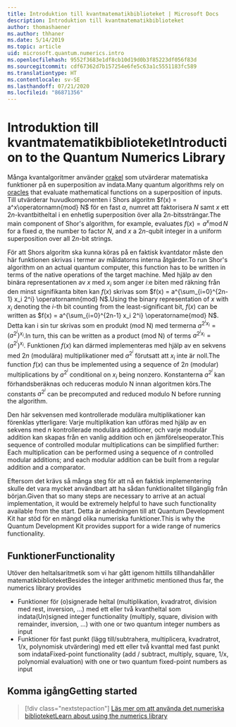 ```yaml
---
title: Introduktion till kvantmatematikbiblioteket | Microsoft Docs
description: Introduktion till kvantmatematikbiblioteket
author: thomashaener
ms.author: thhaner
ms.date: 5/14/2019
ms.topic: article
uid: microsoft.quantum.numerics.intro
ms.openlocfilehash: 9552f3683e1df8cb10d19d0b3f85223df056f83d
ms.sourcegitcommit: cdf67362d7b157254e6fe5c63a1c5551183fc589
ms.translationtype: HT
ms.contentlocale: sv-SE
ms.lasthandoff: 07/21/2020
ms.locfileid: "86871356"
---
```

# <a name="introduction-to-the-quantum-numerics-library"></a><span data-ttu-id="88f62-103">Introduktion till kvantmatematikbiblioteket</span><span class="sxs-lookup"><span data-stu-id="88f62-103">Introduction to the Quantum Numerics Library</span></span>

<span data-ttu-id="88f62-104">Många kvantalgoritmer använder [orakel](xref:microsoft.quantum.concepts.oracles) som utvärderar matematiska funktioner på en superposition av indata.</span><span class="sxs-lookup"><span data-stu-id="88f62-104">Many quantum algorithms rely on [oracles](xref:microsoft.quantum.concepts.oracles) that evaluate mathematical functions on a superposition of inputs.</span></span>
<span data-ttu-id="88f62-105">Till utvärderar huvudkomponenten i Shors algoritm $f(x) = a^x\operatornamn{mod} N$ för en fast $a$, numret att faktorisera $N$ samt $x$ ett $2n$-kvantbitheltal i en enhetlig superposition över alla $2n$-bitssträngar.</span><span class="sxs-lookup"><span data-stu-id="88f62-105">The main component of Shor's algorithm, for example, evaluates $f(x) = a^x\operatorname{mod} N$ for a fixed $a$, the number to factor $N$, and $x$ a $2n$-qubit integer in a uniform superposition over all $2n$-bit strings.</span></span>

<span data-ttu-id="88f62-106">För att Shors algoritm ska kunna köras på en faktisk kvantdator måste den här funktionen skrivas i termer av måldatorns interna åtgärder.</span><span class="sxs-lookup"><span data-stu-id="88f62-106">To run Shor's algorithm on an actual quantum computer, this function has to be written in terms of the native operations of the target machine.</span></span>
<span data-ttu-id="88f62-107">Med hjälp av den binära representationen av $x$ med $x_i$ som anger $i$:e biten med räkning från den minst signifikanta biten kan $f(x)$ skrivas som $f(x) = a^{\sum_{i=0}^{2n-1} x_i 2^i} \operatornamn{mod} N$.</span><span class="sxs-lookup"><span data-stu-id="88f62-107">Using the binary representation of $x$ with $x_i$ denoting the $i$-th bit counting from the least-significant bit, $f(x)$ can be written as $f(x) = a^{\sum_{i=0}^{2n-1} x_i 2^i} \operatorname{mod} N$.</span></span>
<span data-ttu-id="88f62-108">Detta kan i sin tur skrivas som en produkt (mod N) med termerna $a^{2^i x_i}=(a^{2^i})^{x_i}$.</span><span class="sxs-lookup"><span data-stu-id="88f62-108">In turn, this can be written as a product (mod N) of terms $a^{2^i x_i}=(a^{2^i})^{x_i}$.</span></span> <span data-ttu-id="88f62-109">Funktionen $f(x)$ kan därmed implementeras med hjälp av en sekvens med $2n$ (modulära) multiplikationer med $a^{2^i}$ förutsatt att $x_i$ inte är noll.</span><span class="sxs-lookup"><span data-stu-id="88f62-109">The function $f(x)$ can thus be implemented using a sequence of $2n$ (modular) multiplications by $a^{2^i}$ conditional on $x_i$ being nonzero.</span></span> <span data-ttu-id="88f62-110">Konstanterna $a^{2^i}$ kan förhandsberäknas och reduceras modulo N innan algoritmen körs.</span><span class="sxs-lookup"><span data-stu-id="88f62-110">The constants $a^{2^i}$ can be precomputed and reduced modulo N before running the algorithm.</span></span>

<span data-ttu-id="88f62-111">Den här sekvensen med kontrollerade modulära multiplikationer kan förenklas ytterligare: Varje multiplikation kan utföras med hjälp av en sekvens med $n$ kontrollerade modulära additioner, och varje modulär addition kan skapas från en vanlig addition och en jämförelseoperator.</span><span class="sxs-lookup"><span data-stu-id="88f62-111">This sequence of controlled modular multiplications can be simplified further: Each multiplication can be performed using a sequence of $n$ controlled modular additions; and each modular addition can be built from a regular addition and a comparator.</span></span>


<span data-ttu-id="88f62-112">Eftersom det krävs så många steg för att nå en faktisk implementering skulle det vara mycket användbart att ha sådan funktionalitet tillgänglig från början.</span><span class="sxs-lookup"><span data-stu-id="88f62-112">Given that so many steps are necessary to arrive at an actual implementation, it would be extremely helpful to have such functionality available from the start.</span></span>
<span data-ttu-id="88f62-113">Detta är anledningen till att Quantum Development Kit har stöd för en mängd olika numeriska funktioner.</span><span class="sxs-lookup"><span data-stu-id="88f62-113">This is why the Quantum Development Kit provides support for a wide range of numerics functionality.</span></span>


## <a name="functionality"></a><span data-ttu-id="88f62-114">Funktioner</span><span class="sxs-lookup"><span data-stu-id="88f62-114">Functionality</span></span>

<span data-ttu-id="88f62-115">Utöver den heltalsaritmetik som vi har gått igenom hittills tillhandahåller matematikbiblioteket</span><span class="sxs-lookup"><span data-stu-id="88f62-115">Besides the integer arithmetic mentioned thus far, the numerics library provides</span></span>

- <span data-ttu-id="88f62-116">Funktioner för (o)signerade heltal (multiplikation, kvadratrot, division med rest, inversion, ...) med ett eller två kvantheltal som indata</span><span class="sxs-lookup"><span data-stu-id="88f62-116">(Un)signed integer functionality (multiply, square, division with remainder, inversion, ...) with one or two quantum integer numbers as input</span></span>
- <span data-ttu-id="88f62-117">Funktioner för fast punkt (lägg till/subtrahera, multiplicera, kvadratrot, 1/x, polynomisk utvärdering) med ett eller två kvanttal med fast punkt som indata</span><span class="sxs-lookup"><span data-stu-id="88f62-117">Fixed-point functionality (add / subtract, multiply, square, 1/x, polynomial evaluation) with one or two quantum fixed-point numbers as input</span></span>

## <a name="getting-started"></a><span data-ttu-id="88f62-118">Komma igång</span><span class="sxs-lookup"><span data-stu-id="88f62-118">Getting started</span></span>

> [!div class="nextstepaction"]
> [<span data-ttu-id="88f62-119">Läs mer om att använda det numeriska biblioteket</span><span class="sxs-lookup"><span data-stu-id="88f62-119">Learn about using the numerics library</span></span>](xref:microsoft.quantum.numerics.usage)
